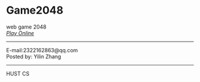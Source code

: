 # Game2048
web game 2048<br/>
<a href="https://xeonl.github.io/Game2048/"><em>Play Online</em></a><br/>
<hr/>
E-mail:2322162863@qq.com<br/>
Posted by: Yilin Zhang<br/>
<hr/>
HUST CS
